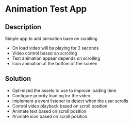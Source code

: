 # Animation Test App
## Description
Simple app to add animation base on scrolling.
 - On load video will be playing for 3 seconds
 - Video control based on scrolling
 - Text animation appear depends on scrolling
 - Icon animation at the bottom of the screen

 ## Solution
- Optimized the assets to use to improve loading time
- Configure priority loading for the video
- Implement a event listener to detect when the user scrolls
- Control video playback based on scroll position
- Animate text based on scroll position
- Animate icon based on scroll position
